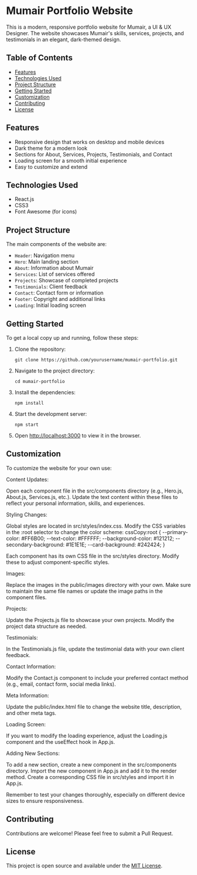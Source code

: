 # Mumair Portfolio Website

This is a modern, responsive portfolio website for Mumair, a UI & UX Designer. The website showcases Mumair's skills, services, projects, and testimonials in an elegant, dark-themed design.

## Table of Contents

- [Features](#features)
- [Technologies Used](#technologies-used)
- [Project Structure](#project-structure)
- [Getting Started](#getting-started)
- [Customization](#customization)
- [Contributing](#contributing)
- [License](#license)

## Features

- Responsive design that works on desktop and mobile devices
- Dark theme for a modern look
- Sections for About, Services, Projects, Testimonials, and Contact
- Loading screen for a smooth initial experience
- Easy to customize and extend

## Technologies Used

- React.js
- CSS3
- Font Awesome (for icons)

## Project Structure

The main components of the website are:

- `Header`: Navigation menu
- `Hero`: Main landing section
- `About`: Information about Mumair
- `Services`: List of services offered
- `Projects`: Showcase of completed projects
- `Testimonials`: Client feedback
- `Contact`: Contact form or information
- `Footer`: Copyright and additional links
- `Loading`: Initial loading screen

## Getting Started

To get a local copy up and running, follow these steps:

1. Clone the repository:
   ```
   git clone https://github.com/yourusername/mumair-portfolio.git
   ```

2. Navigate to the project directory:
   ```
   cd mumair-portfolio
   ```

3. Install the dependencies:
   ```
   npm install
   ```

4. Start the development server:
   ```
   npm start
   ```

5. Open [http://localhost:3000](http://localhost:3000) to view it in the browser.

## Customization

To customize the website for your own use:

Content Updates:

Open each component file in the src/components directory (e.g., Hero.js, About.js, Services.js, etc.).
Update the text content within these files to reflect your personal information, skills, and experiences.


Styling Changes:

Global styles are located in src/styles/index.css. Modify the CSS variables in the :root selector to change the color scheme:
cssCopy:root {
  --primary-color: #FF6B00;
  --text-color: #FFFFFF;
  --background-color: #121212;
  --secondary-background: #1E1E1E;
  --card-background: #242424;
}

Each component has its own CSS file in the src/styles directory. Modify these to adjust component-specific styles.


Images:

Replace the images in the public/images directory with your own. Make sure to maintain the same file names or update the image paths in the component files.


Projects:

Update the Projects.js file to showcase your own projects. Modify the project data structure as needed.


Testimonials:

In the Testimonials.js file, update the testimonial data with your own client feedback.


Contact Information:

Modify the Contact.js component to include your preferred contact method (e.g., email, contact form, social media links).


Meta Information:

Update the public/index.html file to change the website title, description, and other meta tags.


Loading Screen:

If you want to modify the loading experience, adjust the Loading.js component and the useEffect hook in App.js.


Adding New Sections:

To add a new section, create a new component in the src/components directory.
Import the new component in App.js and add it to the render method.
Create a corresponding CSS file in src/styles and import it in App.js.



Remember to test your changes thoroughly, especially on different device sizes to ensure responsiveness.
## Contributing

Contributions are welcome! Please feel free to submit a Pull Request.

## License

This project is open source and available under the [MIT License](LICENSE).